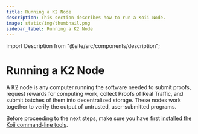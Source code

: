 ```yaml
---
title: Running a K2 Node
description: This section describes how to run a Koii Node.
image: static/img/thumbnail.png
sidebar_label: Running a K2 Node
---
```


import Description from "@site/src/components/description";

# Running a K2 Node

<Description
  text="This section describes how to run a Koii Node."
/>

A K2 node is any computer running the software needed to submit proofs, request rewards for computing work, collect Proofs of Real Traffic, and submit batches of them into decentralized storage. These nodes work together to verify the output of untrusted, user-submitted programs.&#x20;

Before proceeding to the next steps, make sure you have first [installed the Koii command-line tools](/develop/koii-software-toolkit-sdk/using-the-cli).
